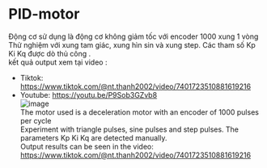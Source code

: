 # PID-motor
Động cơ sử dụng là động cơ không giảm tốc với encoder 1000 xung 1 vòng
Thử nghiệm với xung tam giác, xung hìn sin và xung step. Các tham số Kp Ki Kq được dò thủ công .   
kết quả output xem tại video :  
- Tiktok: https://www.tiktok.com/@nt.thanh2002/video/7401723510881619216  
- Youtube: https://youtu.be/P9Sob3GZvb8  
  ![image](https://github.com/user-attachments/assets/c838ef4e-ff70-4da4-a70a-82fad6ec3eef)  
  The motor used is a deceleration motor with an encoder of 1000 pulses per cycle  
  Experiment with triangle pulses, sine pulses and step pulses. The parameters Kp Ki Kq are detected manually.     
  Output results can be seen in the video: https://www.tiktok.com/@nt.thanh2002/video/7401723510881619216
